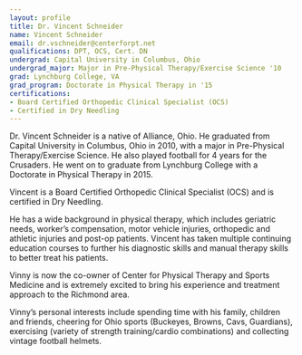 ```yaml
---
layout: profile
title: Dr. Vincent Schneider
name: Vincent Schneider
email: dr.vschneider@centerforpt.net
qualifications: DPT, OCS, Cert. DN
undergrad: Capital University in Columbus, Ohio
undergrad_major: Major in Pre-Physical Therapy/Exercise Science '10
grad: Lynchburg College, VA
grad_program: Doctorate in Physical Therapy in '15
certifications:
- Board Certified Orthopedic Clinical Specialist (OCS)
- Certified in Dry Needling
---
```


Dr. Vincent Schneider is a native of Alliance, Ohio. He graduated from Capital University in Columbus, Ohio in 2010, with a major in Pre-Physical Therapy/Exercise Science. He also played football for 4 years for the Crusaders. He went on to graduate from Lynchburg College with a Doctorate in Physical Therapy in 2015.

Vincent is a Board Certified Orthopedic Clinical Specialist (OCS) and is certified in Dry Needling.

He has a wide background in physical therapy, which includes geriatric needs, worker’s compensation, motor vehicle injuries, orthopedic and athletic injuries and post-op patients. Vincent has taken multiple continuing education courses to further his diagnostic skills and manual therapy skills to better treat his patients.

Vinny is now the co-owner of Center for Physical Therapy and Sports Medicine and is extremely excited to bring his experience and treatment approach to the Richmond area.

Vinny’s personal interests include spending time with his family, children and friends, cheering for Ohio sports (Buckeyes, Browns, Cavs, Guardians), exercising (variety of strength training/cardio combinations) and collecting vintage football helmets.